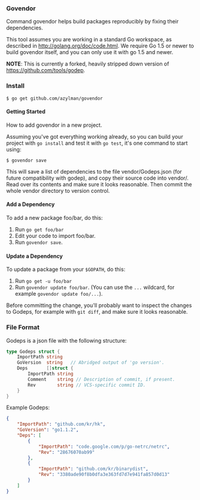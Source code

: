 ### Govendor

Command govendor helps build packages reproducibly by fixing their dependencies.

This tool assumes you are working in a standard Go workspace,
as described in http://golang.org/doc/code.html. We require Go 1.5
or newer to build govendor itself, and you can only use it with go 1.5 and newer.

**NOTE**: This is currently a forked, heavily stripped down version of https://github.com/tools/godep.

### Install

	$ go get github.com/azylman/govendor

#### Getting Started

How to add govendor in a new project.

Assuming you've got everything working already, so you can
build your project with `go install` and test it with `go test`,
it's one command to start using:

	$ govendor save

This will save a list of dependencies to the file vendor/Godeps.json (for future compatibility with godep),
and copy their source code into vendor/.
Read over its contents and make sure it looks reasonable.
Then commit the whole vendor directory to version control.

#### Add a Dependency

To add a new package foo/bar, do this:

1. Run `go get foo/bar`
2. Edit your code to import foo/bar.
3. Run `govendor save`.

#### Update a Dependency

To update a package from your `$GOPATH`, do this:

1. Run `go get -u foo/bar`
2. Run `govendor update foo/bar`. (You can use the `...` wildcard,
for example `govendor update foo/...`).

Before committing the change, you'll probably want to inspect
the changes to Godeps, for example with `git diff`,
and make sure it looks reasonable.

### File Format

Godeps is a json file with the following structure:

```go
type Godeps struct {
	ImportPath string
	GoVersion  string   // Abridged output of 'go version'.
	Deps       []struct {
		ImportPath string
		Comment    string // Description of commit, if present.
		Rev        string // VCS-specific commit ID.
	}
}
```

Example Godeps:

```json
{
	"ImportPath": "github.com/kr/hk",
	"GoVersion": "go1.1.2",
	"Deps": [
		{
			"ImportPath": "code.google.com/p/go-netrc/netrc",
			"Rev": "28676070ab99"
		},
		{
			"ImportPath": "github.com/kr/binarydist",
			"Rev": "3380ade90f8b0dfa3e363fd7d7e941fa857d0d13"
		}
	]
}
```
